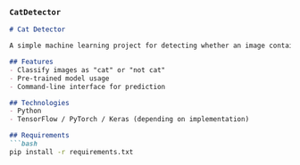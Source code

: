 

### `CatDetector`

```markdown
# Cat Detector

A simple machine learning project for detecting whether an image contains a cat.

## Features
- Classify images as "cat" or "not cat"  
- Pre-trained model usage  
- Command-line interface for prediction  

## Technologies
- Python  
- TensorFlow / PyTorch / Keras (depending on implementation)  

## Requirements
```bash
pip install -r requirements.txt
